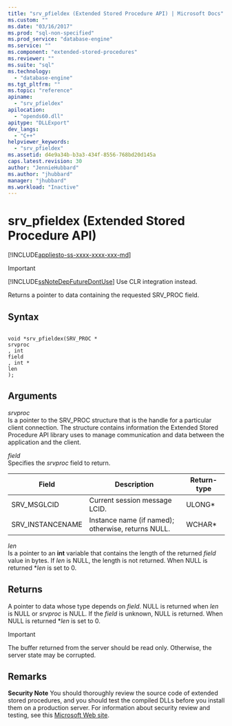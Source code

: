 ```yaml
---
title: "srv_pfieldex (Extended Stored Procedure API) | Microsoft Docs"
ms.custom: ""
ms.date: "03/16/2017"
ms.prod: "sql-non-specified"
ms.prod_service: "database-engine"
ms.service: ""
ms.component: "extended-stored-procedures"
ms.reviewer: ""
ms.suite: "sql"
ms.technology: 
  - "database-engine"
ms.tgt_pltfrm: ""
ms.topic: "reference"
apiname: 
  - "srv_pfieldex"
apilocation: 
  - "opends60.dll"
apitype: "DLLExport"
dev_langs: 
  - "C++"
helpviewer_keywords: 
  - "srv_pfieldex"
ms.assetid: d4e9a34b-b3a3-434f-8556-768bd20d145a
caps.latest.revision: 30
author: "JennieHubbard"
ms.author: "jhubbard"
manager: "jhubbard"
ms.workload: "Inactive"
---
```

# srv_pfieldex (Extended Stored Procedure API)
[!INCLUDE[appliesto-ss-xxxx-xxxx-xxx-md](../../includes/appliesto-ss-xxxx-xxxx-xxx-md.md)]
    
> [!IMPORTANT]  
>  [!INCLUDE[ssNoteDepFutureDontUse](../../includes/ssnotedepfuturedontuse-md.md)] Use CLR integration instead.  
  
 Returns a pointer to data containing the requested SRV_PROC field.  
  
## Syntax  
  
```  
  
void *srv_pfieldex(SRV_PROC *   
srvproc  
, int   
field  
, int *   
len  
);  
```  
  
## Arguments  
 *srvproc*  
 Is a pointer to the SRV_PROC structure that is the handle for a particular client connection. The structure contains information the Extended Stored Procedure API library uses to manage communication and data between the application and the client.  
  
 *field*  
 Specifies the *srvproc* field to return.  
  
|Field|Description|Return-type|  
|-----------|-----------------|------------------|  
|SRV_MSGLCID|Current session message LCID.|ULONG*|  
|SRV_INSTANCENAME|Instance name (if named); otherwise, returns NULL.|WCHAR*|  
  
 *len*  
 Is a pointer to an **int** variable that contains the length of the returned *field* value in bytes. If *len* is NULL, the length is not returned. When NULL is returned **len* is set to 0.  
  
## Returns  
 A pointer to data whose type depends on *field*. NULL is returned when *len* is NULL or *srvproc* is NULL. If the *field* is unknown, NULL is returned. When NULL is returned **len* is set to 0.  
  
> [!IMPORTANT]  
>  The buffer returned from the server should be read only. Otherwise, the server state may be corrupted.  
  
## Remarks  
 **Security Note** You should thoroughly review the source code of extended stored procedures, and you should test the compiled DLLs before you install them on a production server. For information about security review and testing, see this [Microsoft Web site](http://go.microsoft.com/fwlink/?LinkID=54761&amp;clcid=0x409http://msdn.microsoft.com/security/).  
  
  
